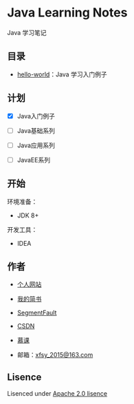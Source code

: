 # Java Learning Notes

Java 学习笔记

## 目录

- [hello-world](./hello-world)：Java 学习入门例子


## 计划

* [x] Java入门例子

* [ ] Java基础系列

* [ ] Java应用系列

* [ ] JavaEE系列

## 开始

环境准备：

- JDK 8+


开发工具：

- IDEA


## 作者

- [个人网站](https://www.fengwenyi.com)

- [我的简书](https://www.jianshu.com/u/c1a1f1fefc78)

- [SegmentFault](https://segmentfault.com/u/fengwenyi)

- [CSDN](https://blog.csdn.net/qq_28336351)

- [慕课](https://www.imooc.com/u/2815937)

- 邮箱：xfsy_2015@163.com

## Lisence

Lisenced under [Apache 2.0 lisence](https://opensource.org/licenses/Apache-2.0)